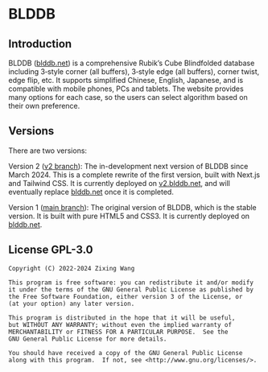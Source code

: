 # BLDDB


## Introduction

BLDDB ([blddb.net](https://blddb.net)) is a comprehensive Rubik’s Cube Blindfolded database including 3‑style corner (all buffers), 3‑style edge (all buffers), corner twist, edge flip, etc. It supports simplified Chinese, English, Japanese, and is compatible with mobile phones, PCs and tablets. The website provides many options for each case, so the users can select algorithm based on their own preference.


## Versions

There are two versions:

Version 2 ([v2 branch](https://github.com/nbwzx/blddb/tree/v2)): The in-development next version of BLDDB since March 2024. This is a complete rewrite of the first version, built with Next.js and Tailwind CSS. It is currently deployed on [v2.blddb.net](https://v2.blddb.net), and will eventually replace [blddb.net](https://blddb.net) once it is completed.

Version 1 ([main branch](https://github.com/nbwzx/blddb/tree/main)): The original version of BLDDB, which is the stable version. It is built with pure HTML5 and CSS3. It is currently deployed on [blddb.net](https://blddb.net).


## License GPL-3.0

    Copyright (C) 2022-2024 Zixing Wang

    This program is free software: you can redistribute it and/or modify
    it under the terms of the GNU General Public License as published by
    the Free Software Foundation, either version 3 of the License, or
    (at your option) any later version.

    This program is distributed in the hope that it will be useful,
    but WITHOUT ANY WARRANTY; without even the implied warranty of
    MERCHANTABILITY or FITNESS FOR A PARTICULAR PURPOSE.  See the
    GNU General Public License for more details.

    You should have received a copy of the GNU General Public License
    along with this program.  If not, see <http://www.gnu.org/licenses/>.
